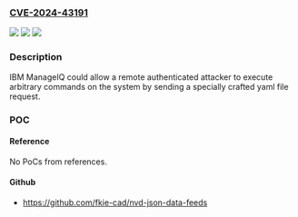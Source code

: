 ### [CVE-2024-43191](https://cve.mitre.org/cgi-bin/cvename.cgi?name=CVE-2024-43191)
![](https://img.shields.io/static/v1?label=Product&message=Cloud%20Pak%20for%20Multicloud%20Management&color=blue)
![](https://img.shields.io/static/v1?label=Version&message=%3D%202.3%2C%202.3%20FP8%20&color=brighgreen)
![](https://img.shields.io/static/v1?label=Vulnerability&message=CWE-502%20Deserialization%20of%20Untrusted%20Data&color=brighgreen)

### Description

IBM ManageIQ could allow a remote authenticated attacker to execute arbitrary commands on the system by sending a specially crafted yaml file request.

### POC

#### Reference
No PoCs from references.

#### Github
- https://github.com/fkie-cad/nvd-json-data-feeds

